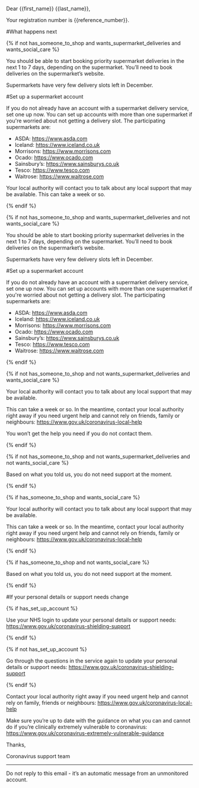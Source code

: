 Dear {{first_name}} {{last_name}},

Your registration number is {{reference_number}}.

#What happens next

{% if not has_someone_to_shop and wants_supermarket_deliveries and wants_social_care %}

You should be able to start booking priority supermarket deliveries in the next 1 to 7 days, depending on the supermarket. You’ll need to book deliveries on the supermarket’s website.

Supermarkets have very few delivery slots left in December.

#Set up a supermarket account

If you do not already have an account with a supermarket delivery service, set one up now. You can set up accounts with more than one supermarket if you're worried about not getting a delivery slot. The participating supermarkets are:

- ASDA: https://www.asda.com
- Iceland: https://www.iceland.co.uk
- Morrisons: https://www.morrisons.com
- Ocado: https://www.ocado.com
- Sainsbury’s: https://www.sainsburys.co.uk
- Tesco: https://www.tesco.com
- Waitrose: https://www.waitrose.com

Your local authority will contact you to talk about any local support that may be available. This can take a week or so.

{% endif %}

{% if not has_someone_to_shop and wants_supermarket_deliveries and not wants_social_care %}

You should be able to start booking priority supermarket deliveries in the next 1 to 7 days, depending on the supermarket. You’ll need to book deliveries on the supermarket’s website.

Supermarkets have very few delivery slots left in December.

#Set up a supermarket account

If you do not already have an account with a supermarket delivery service, set one up now. You can set up accounts with more than one supermarket if you're worried about not getting a delivery slot. The participating supermarkets are:

- ASDA: https://www.asda.com
- Iceland: https://www.iceland.co.uk
- Morrisons: https://www.morrisons.com
- Ocado: https://www.ocado.com
- Sainsbury’s: https://www.sainsburys.co.uk
- Tesco: https://www.tesco.com
- Waitrose: https://www.waitrose.com

{% endif %}

{% if not has_someone_to_shop and not wants_supermarket_deliveries and wants_social_care %}

Your local authority will contact you to talk about any local support that may be available.

This can take a week or so. In the meantime, contact your local authority right away if you need urgent help and cannot rely on friends, family or neighbours: https://www.gov.uk/coronavirus-local-help

You won’t get the help you need if you do not contact them.

{% endif %}

{% if not has_someone_to_shop and not wants_supermarket_deliveries and not wants_social_care %}

Based on what you told us, you do not need support at the moment.

{% endif %}

{% if has_someone_to_shop and wants_social_care %}

Your local authority will contact you to talk about any local support that may be available.

This can take a week or so. In the meantime, contact your local authority right away if you need urgent help and cannot rely on friends, family or neighbours: https://www.gov.uk/coronavirus-local-help

{% endif %}

{% if has_someone_to_shop and not wants_social_care %}

Based on what you told us, you do not need support at the moment.

{% endif %}

#If your personal details or support needs change

{% if has_set_up_account %}

Use your NHS login to update your personal details or support needs: https://www.gov.uk/coronavirus-shielding-support

{% endif %}

{% if not has_set_up_account %}

Go through the questions in the service again to update your personal details or support needs: https://www.gov.uk/coronavirus-shielding-support

{% endif %}

Contact your local authority right away if you need urgent help and cannot rely on family, friends or neighbours: https://www.gov.uk/coronavirus-local-help

Make sure you’re up to date with the guidance on what you can and cannot do if you’re clinically extremely vulnerable to coronavirus: https://www.gov.uk/coronavirus-extremely-vulnerable-guidance

Thanks,

Coronavirus support team

-----

Do not reply to this email - it’s an automatic message from an unmonitored account.
